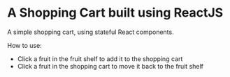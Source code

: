 # A Shopping Cart built using ReactJS
A simple shopping cart, using stateful React components. 

How to use: 
- Click a fruit in the fruit shelf to add it to the shopping cart
- Click a fruit in the shopping cart to move it back to the fruit shelf



